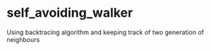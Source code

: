 # self_avoiding_walker

Using backtracing algorithm and keeping track of two generation of neighbours
